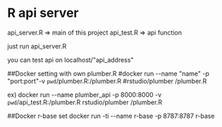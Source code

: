 
# R api server


api_server.R => main of this project
api_test.R => api function

just run api_server.R

you can test api on localhost/"api_address"


##Docker setting with own plumber.R
#docker run --name "name" -p "port:port"-v `pwd`/plumber.R:/plumber.R #rstudio/plumber /plumber.R

ex) docker run --name plumber_api -p 8000:8000 -v `pwd`/api_test.R:/plumber.R rstudio/plumber /plumber.R

##Docker r-base set
docker run -ti --name r-base -p 8787:8787 r-base
